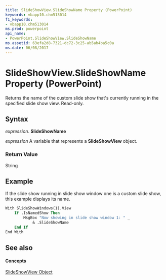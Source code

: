 ```yaml
---
title: SlideShowView.SlideShowName Property (PowerPoint)
keywords: vbapp10.chm513014
f1_keywords:
- vbapp10.chm513014
ms.prod: powerpoint
api_name:
- PowerPoint.SlideShowView.SlideShowName
ms.assetid: 63efa2d8-7321-dc72-3c25-ab5ab4ba5c0a
ms.date: 06/08/2017
---
```



# SlideShowView.SlideShowName Property (PowerPoint)

Returns the name of the custom slide show that's currently running in the specified slide show view. Read-only.


## Syntax

 _expression_. **SlideShowName**

 _expression_ A variable that represents a **SlideShowView** object.


### Return Value

String


## Example

If the slide show running in slide show window one is a custom slide show, this example displays its name.


```vb
With SlideShowWindows(1).View
    If .IsNamedShow Then
        MsgBox "Now showing in slide show window 1: " _
            & .SlideShowName
    End If
End With
```


## See also


#### Concepts


[SlideShowView Object](slideshowview-object-powerpoint.md)

